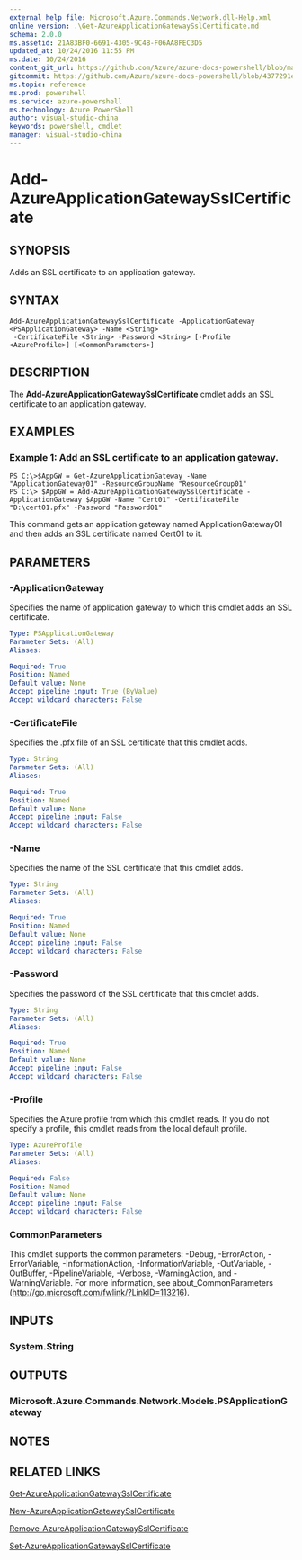 ```yaml
---
external help file: Microsoft.Azure.Commands.Network.dll-Help.xml
online version: .\Get-AzureApplicationGatewaySslCertificate.md
schema: 2.0.0
ms.assetid: 21A83BF0-6691-4305-9C4B-F06AA8FEC3D5
updated_at: 10/24/2016 11:55 PM
ms.date: 10/24/2016
content_git_url: https://github.com/Azure/azure-docs-powershell/blob/master/azureps-cmdlets-docs/ResourceManager/AzureRM.Network/v0.9.8/Add-AzureApplicationGatewaySslCertificate.md
gitcommit: https://github.com/Azure/azure-docs-powershell/blob/4377291ee360e58e2c1c5d644155daf6a0279055/azureps-cmdlets-docs/ResourceManager/AzureRM.Network/v0.9.8/Add-AzureApplicationGatewaySslCertificate.md
ms.topic: reference
ms.prod: powershell
ms.service: azure-powershell
ms.technology: Azure PowerShell
author: visual-studio-china
keywords: powershell, cmdlet
manager: visual-studio-china
---
```


# Add-AzureApplicationGatewaySslCertificate

## SYNOPSIS
Adds an SSL certificate to an application gateway.

## SYNTAX

```
Add-AzureApplicationGatewaySslCertificate -ApplicationGateway <PSApplicationGateway> -Name <String>
 -CertificateFile <String> -Password <String> [-Profile <AzureProfile>] [<CommonParameters>]
```

## DESCRIPTION
The **Add-AzureApplicationGatewaySslCertificate** cmdlet adds an SSL certificate to an application gateway.

## EXAMPLES

### Example 1: Add an SSL certificate to an application gateway.
```
PS C:\>$AppGW = Get-AzureApplicationGateway -Name "ApplicationGateway01" -ResourceGroupName "ResourceGroup01"
PS C:\> $AppGW = Add-AzureApplicationGatewaySslCertificate -ApplicationGateway $AppGW -Name "Cert01" -CertificateFile "D:\cert01.pfx" -Password "Password01"
```

This command gets an application gateway named ApplicationGateway01 and then adds an SSL certificate named Cert01 to it.

## PARAMETERS

### -ApplicationGateway
Specifies the name of application gateway to which this cmdlet adds an SSL certificate.

```yaml
Type: PSApplicationGateway
Parameter Sets: (All)
Aliases: 

Required: True
Position: Named
Default value: None
Accept pipeline input: True (ByValue)
Accept wildcard characters: False
```

### -CertificateFile
Specifies the .pfx file of an SSL certificate that this cmdlet adds.

```yaml
Type: String
Parameter Sets: (All)
Aliases: 

Required: True
Position: Named
Default value: None
Accept pipeline input: False
Accept wildcard characters: False
```

### -Name
Specifies the name of the SSL certificate that this cmdlet adds.

```yaml
Type: String
Parameter Sets: (All)
Aliases: 

Required: True
Position: Named
Default value: None
Accept pipeline input: False
Accept wildcard characters: False
```

### -Password
Specifies the password of the SSL certificate that this cmdlet adds.

```yaml
Type: String
Parameter Sets: (All)
Aliases: 

Required: True
Position: Named
Default value: None
Accept pipeline input: False
Accept wildcard characters: False
```

### -Profile
Specifies the Azure profile from which this cmdlet reads.
If you do not specify a profile, this cmdlet reads from the local default profile.

```yaml
Type: AzureProfile
Parameter Sets: (All)
Aliases: 

Required: False
Position: Named
Default value: None
Accept pipeline input: False
Accept wildcard characters: False
```

### CommonParameters
This cmdlet supports the common parameters: -Debug, -ErrorAction, -ErrorVariable, -InformationAction, -InformationVariable, -OutVariable, -OutBuffer, -PipelineVariable, -Verbose, -WarningAction, and -WarningVariable. For more information, see about_CommonParameters (http://go.microsoft.com/fwlink/?LinkID=113216).

## INPUTS

### System.String

## OUTPUTS

### Microsoft.Azure.Commands.Network.Models.PSApplicationGateway

## NOTES

## RELATED LINKS

[Get-AzureApplicationGatewaySslCertificate](./Get-AzureApplicationGatewaySslCertificate.md)

[New-AzureApplicationGatewaySslCertificate](./New-AzureApplicationGatewaySslCertificate.md)

[Remove-AzureApplicationGatewaySslCertificate](./Remove-AzureApplicationGatewaySslCertificate.md)

[Set-AzureApplicationGatewaySslCertificate](./Set-AzureApplicationGatewaySslCertificate.md)


